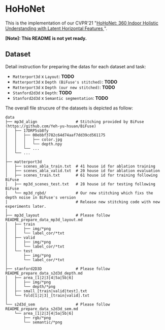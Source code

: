 # HoHoNet

This is the implementation of our CVPR'21 "[HoHoNet: 360 Indoor Holistic Understanding with Latent Horizontal Features
](https://arxiv.org/abs/2011.11498)".

**[Note]: This README is not yet ready.**


## Dataset
Detail instruction for preparing the datas for each dataset and task:
- `Matterport3d` x `Layout`: **TODO**
- `Matterport3d` x `Depth (BiFuse's stitched)`: **TODO**
- `Matterport3d` x `Depth (our new stitched)`: **TODO**
- `Stanford2d3d` x `Depth`: **TODO**
- `Stanford2d3d` x `Semantic segmentation`: **TODO**

The overall file strucure of the datasets is depicted as follow:

    data
    ├── mp3d_align                 # Stitching provided by BiFuse (https://github.com/Yeh-yu-hsuan/BiFuse)
    │   ├── 17DRP5sb8fy
    │   │   ├── 00ebbf3782c64d74aaf7dd39cd561175
    │   │   │   ├── color.jpg
    │   │   │   └── depth.npy
    │   │   └── ...
    │   └── ...
    │
    ├── matterport3d
    │   ├── scenes_abla_train.txt  # 41 house id for ablation training
    │   ├── scenes_abla_valid.txt  # 20 house id for ablation evaluation
    │   ├── scenes_train.txt       # 61 house id for training following BiFuse
    │   ├── mp3d_scenes_test.txt   # 28 house id for testing following BiFuse
    │   └── mp3d_rgbd/             # Our new stitching which fixs the depth noise in BiFuse's version
    │                              # Release new stitching code with new experiments later.
    │
    ├── mp3d_layout                # Please follow README_prepare_data_mp3d_layout.md
    │   ├── train
    │   │   ├── img/*png
    │   │   └── label_cor/*txt
    │   ├── valid
    │   │   ├── img/*png
    │   │   └── label_cor/*txt
    │   └── test
    │       ├── img/*png
    │       └── label_cor/*txt
    │
    ├── stanford2D3D               # Please follow README_prepare_data_s2d3d_depth.md
    │   ├── area_[1|2|3|4|5a|5b|6]
    │   │   ├── img/*png
    │   │   └── depth/*png
    │   ├── small_[train|valid|test].txt
    │   └── fold[1|2|3]_[train|valid].txt
    │
    └── s2d3d_sem                  # Please follow README_prepare_data_s2d3d_sem.md
        └── area_[1|2|3|4|5a|5b|6]
            ├── rgb/*png
            └── semantic/*png

